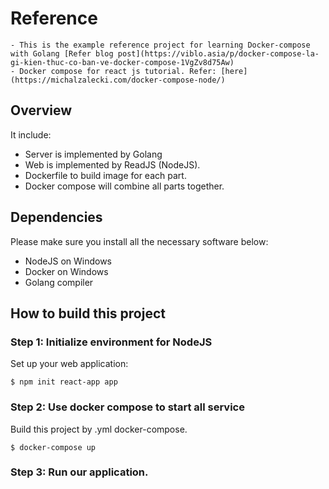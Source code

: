 # Reference
    - This is the example reference project for learning Docker-compose with Golang [Refer blog post](https://viblo.asia/p/docker-compose-la-gi-kien-thuc-co-ban-ve-docker-compose-1VgZv8d75Aw)
    - Docker compose for react js tutorial. Refer: [here](https://michalzalecki.com/docker-compose-node/)
## Overview
It include: 
* Server is implemented by Golang
* Web is implemented by ReadJS (NodeJS).
* Dockerfile to build image for each part.
* Docker compose will combine all parts together.
## Dependencies 
Please make sure you install all the necessary software below:  
* NodeJS on Windows
* Docker on Windows
* Golang compiler

## How to build this project
### Step 1: Initialize environment for NodeJS
Set up your web application:
```
$ npm init react-app app
```
### Step 2: Use docker compose to start all service
Build this project by .yml docker-compose.
```
$ docker-compose up
```
### Step 3: Run our application.
```

```
